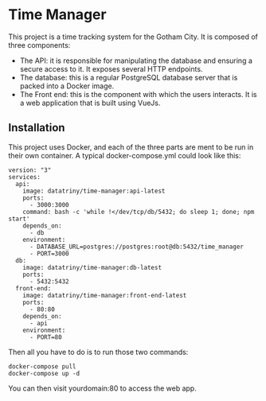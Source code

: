 # Time Manager

This project is a time tracking system for the Gotham City. It is composed of three components:
- The API: it is responsible for manipulating the database and ensuring a secure access to it. It exposes several HTTP endpoints.
- The database: this is a regular PostgreSQL database server that is packed into a Docker image.
- The Front end: this is the component with which the users interacts. It is a web application that is built using VueJs.

## Installation

This project uses Docker, and each of the three parts are ment to be run in their own container. A typical docker-compose.yml could look like this:

```
version: "3"
services:
  api:
    image: datatriny/time-manager:api-latest
    ports: 
      - 3000:3000
    command: bash -c 'while !</dev/tcp/db/5432; do sleep 1; done; npm start'
    depends_on:
      - db
    environment:
      - DATABASE_URL=postgres://postgres:root@db:5432/time_manager
      - PORT=3000
  db:
    image: datatriny/time-manager:db-latest
    ports:
      - 5432:5432
  front-end:
    image: datatriny/time-manager:front-end-latest
    ports:
      - 80:80
    depends_on:
      - api
    environment:
      - PORT=80
```

Then all you have to do is to run those two commands:

```
docker-compose pull
docker-compose up -d
```

You can then visit yourdomain:80 to access the web app.